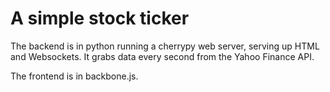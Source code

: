# A simple stock ticker

The backend is in python running a cherrypy web server, serving up HTML and Websockets. It grabs data every second from the Yahoo Finance API.

The frontend is in backbone.js.
